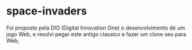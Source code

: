# space-invaders
 Foi proposto pela DIO (Digital Innovation One) o desenvolvimento de um jogo Web, e resolvi pegar este antigo classico e fazer um clone seu para Web;
